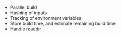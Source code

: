 - Parallel build
- Hashing of inputs
- Tracking of environment variables
- Store build time, and estimate remaining build time
- Handle readdir
